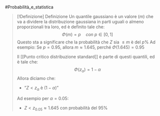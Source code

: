 #Probabilità_e_statistica 

>[!Definizione]  Definizione
>Un quantile gaussiano è un valore ($m$) che va a dividere la distribuzione gaussiana in parti uguali o almeno proporzionali tra loro, ed è definito tale che:
>$$\Phi(m)=p\quad con\  p\in[0,1]$$
>Questo sta a significare che la probabilità che $Z$ sia $\leq m$ è del $p\%$
>Ad esempio:
>Se $p=0.95$, allora $m\approx 1.645$, perché $\Phi(1.645)=0.95$
>
>Il [[Punto critico distribuzione standard]] è parte di questi quantili, ed è tale che:
>$$\Phi(z_{\alpha})=1-\alpha$$
>Allora diciamo che:
>- ”$Z<z_{\alpha}$ è $(1-\alpha)$”
>
>Ad esempio per $\alpha=0.05$:
>- $Z<z_{0.05}\approx 1.645$ con probabilità del $95\%$

	



